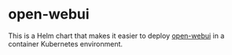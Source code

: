 # open-webui

This is a Helm chart that makes it easier to deploy [open-webui] in a container
Kubernetes environment.

[open-webui]: https://docs.openwebui.com/
